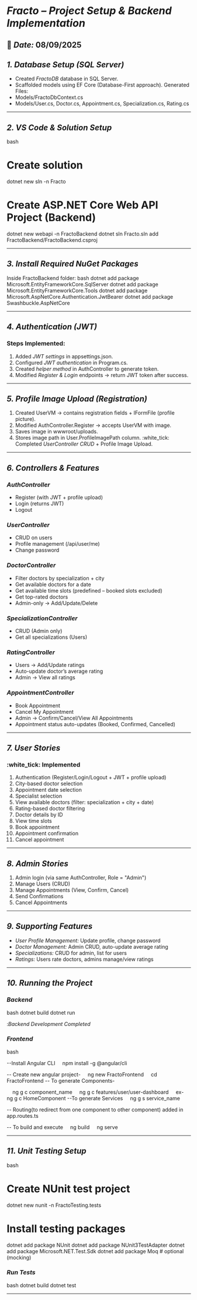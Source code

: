 # *Fracto – Project Setup & Backend Implementation*
:date: *Date:* 08/09/2025
---
## *1. Database Setup (SQL Server)*
* Created *FractoDB* database in SQL Server.
* Scaffolded models using EF Core (Database-First approach).
Generated Files:
* Models/FractoDbContext.cs
* Models/User.cs, Doctor.cs, Appointment.cs, Specialization.cs, Rating.cs
---
## *2. VS Code & Solution Setup*
bash
# Create solution
dotnet new sln -n Fracto
# Create ASP.NET Core Web API Project (Backend)
dotnet new webapi -n FractoBackend
dotnet sln Fracto.sln add FractoBackend/FractoBackend.csproj

---
## *3. Install Required NuGet Packages*
Inside FractoBackend folder:
bash
dotnet add package Microsoft.EntityFrameworkCore.SqlServer
dotnet add package Microsoft.EntityFrameworkCore.Tools
dotnet add package Microsoft.AspNetCore.Authentication.JwtBearer
dotnet add package Swashbuckle.AspNetCore

---
## *4. Authentication (JWT)*
### Steps Implemented:
1. Added *JWT settings* in appsettings.json.
2. Configured *JWT authentication* in Program.cs.
3. Created *helper method* in AuthController to generate token.
4. Modified *Register & Login* endpoints → return JWT token after success.
---
## *5. Profile Image Upload (Registration)*
1. Created UserVM → contains registration fields + IFormFile (profile picture).
2. Modified AuthController.Register → accepts UserVM with image.
3. Saves image in wwwroot/uploads.
4. Stores image path in User.ProfileImagePath column.
:white_tick: Completed *UserController CRUD* + Profile Image Upload.
---
## *6. Controllers & Features*
### *AuthController*
* Register (with JWT + profile upload)
* Login (returns JWT)
* Logout
### *UserController*
* CRUD on users
* Profile management (/api/user/me)
* Change password
### *DoctorController*
* Filter doctors by specialization + city
* Get available doctors for a date
* Get available time slots (predefined – booked slots excluded)
* Get top-rated doctors
* Admin-only → Add/Update/Delete
### *SpecializationController*
* CRUD (Admin only)
* Get all specializations (Users)
### *RatingController*
* Users → Add/Update ratings
* Auto-update doctor’s average rating
* Admin → View all ratings
### *AppointmentController*
* Book Appointment
* Cancel My Appointment
* Admin → Confirm/Cancel/View All Appointments
* Appointment status auto-updates (Booked, Confirmed, Cancelled)
---
## *7. User Stories*
### :white_tick: Implemented
1. Authentication (Register/Login/Logout + JWT + profile upload)
2. City-based doctor selection
3. Appointment date selection
4. Specialist selection
5. View available doctors (filter: specialization + city + date)
6. Rating-based doctor filtering
7. Doctor details by ID
8. View time slots
9. Book appointment
10. Appointment confirmation
11. Cancel appointment
---
## *8. Admin Stories*
1. Admin login (via same AuthController, Role = "Admin")
2. Manage Users (CRUD)
3. Manage Appointments (View, Confirm, Cancel)
4. Send Confirmations
5. Cancel Appointments
---
## *9. Supporting Features*
* *User Profile Management:* Update profile, change password
* *Doctor Management:* Admin CRUD, auto-update average rating
* *Specializations:* CRUD for admin, list for users
* *Ratings:* Users rate doctors, admins manage/view ratings
---
## *10. Running the Project*
### *Backend*
bash
dotnet build
dotnet run

:*Backend Development Completed*

### *Frontend*
bash

--Install Angular CLI
    npm install -g @angular/cli

-- Create new angular project-
    ng new FractoFrontend
    cd FractoFrontend
-- To generate Components-

    ng g c component_name
    ng g c features/user/user-dashboard
    ex- ng g c HomeComponent
--To generate Services
    ng g s service_name

-- Routing(to redirect from one component to other component) added in app.routes.ts

-- To build and execute
    ng build
    ng serve

---
## *11. Unit Testing Setup*
bash
# Create NUnit test project
dotnet new nunit -n FractoTesting.tests
# Install testing packages
dotnet add package NUnit
dotnet add package NUnit3TestAdapter
dotnet add package Microsoft.NET.Test.Sdk
dotnet add package Moq   # optional (mocking)

### *Run Tests*
bash
dotnet build
dotnet test

---
